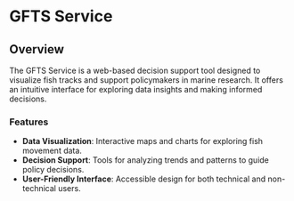 # GFTS Service

## Overview

The GFTS Service is a web-based decision support tool designed to visualize fish tracks and support policymakers in marine research. It offers an intuitive interface for exploring data insights and making informed decisions.

### Features

- **Data Visualization**: Interactive maps and charts for exploring fish movement data.
- **Decision Support**: Tools for analyzing trends and patterns to guide policy decisions.
- **User-Friendly Interface**: Accessible design for both technical and non-technical users.
